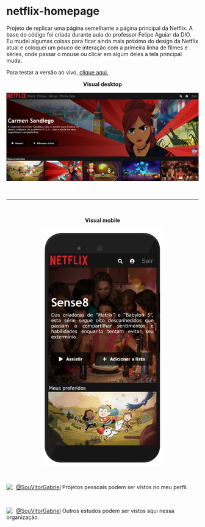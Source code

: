 # netflix-homepage
Projeto de replicar uma página semelhante a página principal da Netflix. A base do código foi criada durante aula do professor Felipe Aguiar da DIO. Eu mudei algumas coisas para ficar ainda mais próximo do design da Netflix atual e coloquei um pouco de interação com a primeira linha de filmes e séries, onde passar o mouse ou clicar em algum deles a tela principal muda.

Para testar a versão ao vivo, [clique aqui.](https://cursos-e-estudos.github.io/netflix-homepage/)
<br>

<p align="center">
<b> Visual desktop </b>
</p>
<p align="center">
  <img width="720" src="imgs/screenshot1.png">
</p>

<br>

---

<br>

<p align="center">
<b> Visual mobile </b>
</p>

<p align="center">
  <img width="320" src="imgs/screenshot2.png">
</p>

<br>



[<img align="left" width="25" url="https://github.com/souvitorgabriel" src="https://avatars0.githubusercontent.com/u/29991853?s=460&u=416e49036d2486832c45c6cb26c65e24690a3c8a&v=4">](https://github.com/souvitorgabriel) [@SouVitorGabriel](https://github.com/souvitorgabriel) Projetos pessoais podem ser vistos no meu perfil.

<br>

[<img align="left" width="25" url="https://github.com/cursos-e-estudos" src="https://avatars0.githubusercontent.com/u/75458214">](https://github.com/cursos-e-estudos) [@SouVitorGabriel](https://github.com/cursos-e-estudos) Outros estudos podem ser vistos aqui nessa organização.